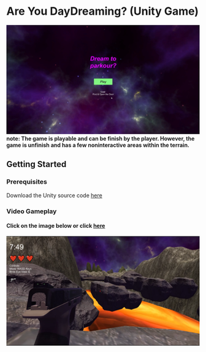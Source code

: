 # Are You DayDreaming? (Unity Game)
![alt text](https://github.com/JoshuaViado/Are-You-DayDreaming-Game/blob/master/Screenshots/HomePage.png "HomePage")
**note: The game is playable and can be finish by the player. However, the game is unfinish and has a few noninteractive areas within the terrain.**
## Getting Started

### Prerequisites
Download the Unity source code [here](https://drive.google.com/uc?id=1wLmStk_6Sf3IFSq7g6g5dgJStQEHNM8_&export=download)
### Video Gameplay
#### Click on the image below or click [here](https://www.youtube.com/watch?v=lWoFkbpsVjw&feature=youtu.be)
[![IMAGE ALT TEXT HERE](https://github.com/JoshuaViado/Are-You-DayDreaming-Game/blob/master/Screenshots/Gameplay2.PNG)](https://www.youtube.com/watch?v=lWoFkbpsVjw&feature=youtu.be)
